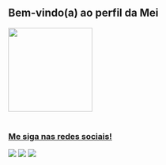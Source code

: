 ## Bem-vindo(a) ao perfil da Mei 
 <div>
   <a href="https://github.com/Mai-R">
   <img height="170em" src="https://github-readme-stats.vercel.app/api?username=Mai-R&show_icons=true&theme=tokyonight&include_all_commits=true&count_private=true"/>

</div>
 
<br>

###  Me siga nas redes sociais!
 
<div> 
  <a href="https://instagram.com/may_waifu_" target="_blank"><img src="https://img.shields.io/badge/-Instagram-%23E4405F?style=for-the-badge&logo=instagram&logoColor=white" target="_blank"></a>
  <a href = "mailto:maiirocha.c@gmail.com"><img src="https://img.shields.io/badge/-Gmail-%23333?style=for-the-badge&logo=gmail&logoColor=white" target="_blank"></a>
  <a href="https://www.linkedin.com/in/maiza-rocha-0003361b2" target="_blank"><img src="https://img.shields.io/badge/-LinkedIn-%230077B5?style=for-the-badge&logo=linkedin&logoColor=white" target="_blank"></a>
</div>
